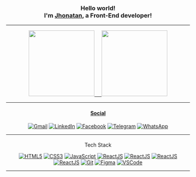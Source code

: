 ### <p align="center">Hello world!<br /> I'm <a href="https://www.linkedin.com/in/jhonatan-oliveira1693">Jhonatan</a>, a Front-End developer!

****

<div align="center"> 
  <a href="https://github.com/jhonatan-oliveiradev">
  <img height="180em" src="https://github-readme-stats.vercel.app/api?username=jhonatan-oliveiradev&show_icons=true&theme=synthwave&include_all_commits=true&count_private=true"/> &nbsp; &nbsp;
  <img height="180em" src="https://github-readme-stats.vercel.app/api/top-langs/?username=jhonatan-oliveiradev&layout=compact&langs_count=8&theme=synthwave"/>
</div>

****

<div align="center">

#### Social
[![Gmail](https://user-images.githubusercontent.com/80191040/185791246-a96e7322-3f00-4edf-9ffa-47d7bd002103.svg)](mailto:jhonatan.oliveira931002@gmail.com)
[![LinkedIn](https://user-images.githubusercontent.com/80191040/185790979-66a36459-a9b6-4ed1-b9eb-94f219f290f1.svg)](https://www.linkedin.com/in/jhonatan-oliveira1693)
[![Facebook](https://user-images.githubusercontent.com/80191040/185791012-9037acf0-7812-4574-9862-fd9544489f6b.svg)](https://www.facebook.com/eujhonatanoliveira) 
[![Telegram](https://user-images.githubusercontent.com/80191040/185791041-c0a284f7-73d6-4b18-bfc9-da2eed81f0da.svg)](https://t.me/jhonatanoliveira93)
[![WhatsApp](https://user-images.githubusercontent.com/80191040/185155424-a5d28c8e-0c0a-4168-8931-fc597f64fe8a.svg)](https://wa.me/+5516996033206) 

</div>

****

<div align="center">

#### 

Tech Stack 


[![HTML5](https://skills.thijs.gg/icons?i=html)](https://pt.wikipedia.org/wiki/HTML5)
[![CSS3](https://skills.thijs.gg/icons?i=css)](https://pt.wikipedia.org/wiki/CSS3)
[![JavaScript](https://skills.thijs.gg/icons?i=js)](https://pt.wikipedia.org/wiki/JavaScript)
[![ReactJS](https://skills.thijs.gg/icons?i=react)](https://pt.wikipedia.org/wiki/React_(JavaScript))
[![ReactJS](https://skills.thijs.gg/icons?i=nodejs)](https://pt.wikipedia.org/wiki/Node.js)
[![ReactJS](https://skills.thijs.gg/icons?i=sass)](https://pt.wikipedia.org/wiki/Sass_(linguagem_de_folhas_de_estilos))
[![ReactJS](https://skills.thijs.gg/icons?i=tailwind)](https://tailwindcss.com)
[![Git](https://skills.thijs.gg/icons?i=git)](https://pt.wikipedia.org/wiki/Git)
[![Figma](https://skills.thijs.gg/icons?i=figma)](https://pt.wikipedia.org/wiki/Figma)
[![VSCode](https://skills.thijs.gg/icons?i=vscode)](https://pt.wikipedia.org/wiki/Visual_Studio_Code)

</div>

****

<!--
![Snake animation](https://github.com/jhonatan-oliveiradev/jhonatan-oliveiradev/blob/output/github-contribution-grid-snake.svg)
-->
